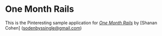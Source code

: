 # One Month Rails

This is the Pinteresting sample application for [*One Month Rails*](http://onemonthrails.com)
by [Shanan Cohen] (sodenbyssingle@gmail.com)